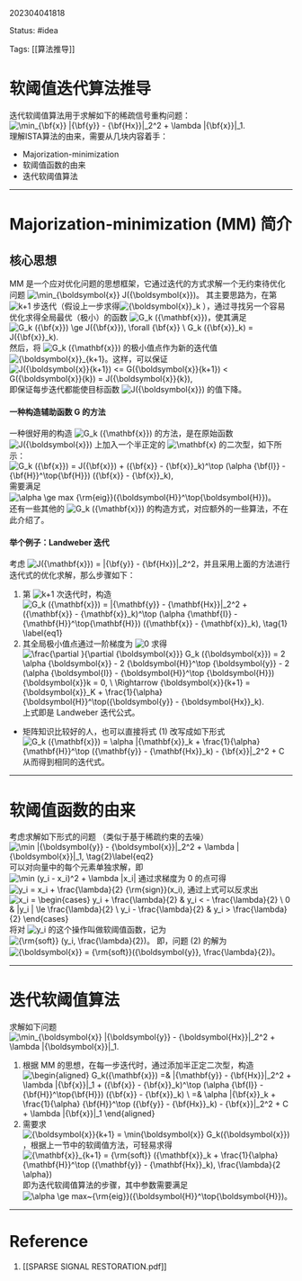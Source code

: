 202304041818

Status: #idea

Tags: [[算法推导]]

# 软阈值迭代算法推导

迭代软阈值算法用于求解如下的稀疏信号重构问题：  
![\min_{\bf{x}} \|{\bf{y}} - {\bf{Hx}}\|_2^2 + \lambda \|{\bf{x}}\|_1.](https://math.jianshu.com/math?formula=%5Cmin_%7B%5Cbf%7Bx%7D%7D%20%5C%7C%7B%5Cbf%7By%7D%7D%20-%20%7B%5Cbf%7BHx%7D%7D%5C%7C_2%5E2%20%2B%20%5Clambda%20%5C%7C%7B%5Cbf%7Bx%7D%7D%5C%7C_1.)  
理解ISTA算法的由来，需要从几块内容着手：

-   Majorization-minimization
-   软阈值函数的由来
-   迭代软阈值算法

---

# Majorization-minimization (MM) 简介

## 核心思想

MM 是一个应对优化问题的思想框架，它通过迭代的方式求解一个无约束待优化问题 ![\min_{\boldsymbol{x}} J({\boldsymbol{x}})](https://math.jianshu.com/math?formula=%5Cmin_%7B%5Cboldsymbol%7Bx%7D%7D%20J(%7B%5Cboldsymbol%7Bx%7D%7D))。 其主要思路为，在第 ![k+1](https://math.jianshu.com/math?formula=k%2B1) 步迭代（假设上一步求得![{\boldsymbol{x}}_k](https://math.jianshu.com/math?formula=%7B%5Cboldsymbol%7Bx%7D%7D_k) ），通过寻找另一个容易优化求得全局最优（极小）的函数 ![G_k ({\mathbf{x}})](https://math.jianshu.com/math?formula=G_k%20(%7B%5Cmathbf%7Bx%7D%7D))，使其满足  
![G_k ({\bf{x}}) \ge J({\bf{x}}), \forall {\bf{x}} \\ G_k ({\bf{x}}_k) = J({\bf{x}}_k).](https://math.jianshu.com/math?formula=G_k%20(%7B%5Cbf%7Bx%7D%7D)%20%5Cge%20J(%7B%5Cbf%7Bx%7D%7D)%2C%20%5Cforall%20%7B%5Cbf%7Bx%7D%7D%20%5C%5C%20G_k%20(%7B%5Cbf%7Bx%7D%7D_k)%20%3D%20J(%7B%5Cbf%7Bx%7D%7D_k).) 然后，将 ![G_k ({\mathbf{x}})](https://math.jianshu.com/math?formula=G_k%20(%7B%5Cmathbf%7Bx%7D%7D)) 的极小值点作为新的迭代值 ![{\boldsymbol{x}}_{k+1}](https://math.jianshu.com/math?formula=%7B%5Cboldsymbol%7Bx%7D%7D_%7Bk%2B1%7D)。这样，可以保证  
![J({\boldsymbol{x}}_{k+1}) <= G({\boldsymbol{x}}_{k+1}) < G({\boldsymbol{x}}_{k}) = J({\boldsymbol{x}}_{k}),](https://math.jianshu.com/math?formula=J(%7B%5Cboldsymbol%7Bx%7D%7D_%7Bk%2B1%7D)%20%3C%3D%20G(%7B%5Cboldsymbol%7Bx%7D%7D_%7Bk%2B1%7D)%20%3C%20G(%7B%5Cboldsymbol%7Bx%7D%7D_%7Bk%7D)%20%3D%20J(%7B%5Cboldsymbol%7Bx%7D%7D_%7Bk%7D)%2C) 即保证每步迭代都能使目标函数 ![J({\boldsymbol{x}})](https://math.jianshu.com/math?formula=J(%7B%5Cboldsymbol%7Bx%7D%7D)) 的值下降。

#### 一种构造辅助函数 G 的方法

一种很好用的构造 ![G_k ({\mathbf{x}})](https://math.jianshu.com/math?formula=G_k%20(%7B%5Cmathbf%7Bx%7D%7D)) 的方法，是在原始函数 ![J({\boldsymbol{x}})](https://math.jianshu.com/math?formula=J(%7B%5Cboldsymbol%7Bx%7D%7D)) 上加入一个半正定的 ![\mathbf{x}](https://math.jianshu.com/math?formula=%5Cmathbf%7Bx%7D) 的二次型，如下所示：  
![G_k ({\bf{x}}) = J({\bf{x}}) + ({\bf{x}} - {\bf{x}}_k)^\top (\alpha {\bf{I}} - {\bf{H}}^\top{\bf{H}}) ({\bf{x}} - {\bf{x}}_k),](https://math.jianshu.com/math?formula=G_k%20(%7B%5Cbf%7Bx%7D%7D)%20%3D%20J(%7B%5Cbf%7Bx%7D%7D)%20%2B%20(%7B%5Cbf%7Bx%7D%7D%20-%20%7B%5Cbf%7Bx%7D%7D_k)%5E%5Ctop%20(%5Calpha%20%7B%5Cbf%7BI%7D%7D%20-%20%7B%5Cbf%7BH%7D%7D%5E%5Ctop%7B%5Cbf%7BH%7D%7D)%20(%7B%5Cbf%7Bx%7D%7D%20-%20%7B%5Cbf%7Bx%7D%7D_k)%2C) 需要满足 ![\alpha \ge max {\rm{eig}}({\boldsymbol{H}}^\top{\boldsymbol{H}})](https://math.jianshu.com/math?formula=%5Calpha%20%5Cge%20max%20%7B%5Crm%7Beig%7D%7D(%7B%5Cboldsymbol%7BH%7D%7D%5E%5Ctop%7B%5Cboldsymbol%7BH%7D%7D))。  
还有一些其他的 ![G_k ({\mathbf{x}})](https://math.jianshu.com/math?formula=G_k%20(%7B%5Cmathbf%7Bx%7D%7D)) 的构造方式，对应额外的一些算法，不在此介绍了。

#### 举个例子：Landweber 迭代

考虑 ![J({\mathbf{x}}) = \|{\bf{y}} - {\bf{Hx}}\|_2^2](https://math.jianshu.com/math?formula=J(%7B%5Cmathbf%7Bx%7D%7D)%20%3D%20%5C%7C%7B%5Cbf%7By%7D%7D%20-%20%7B%5Cbf%7BHx%7D%7D%5C%7C_2%5E2)，并且采用上面的方法进行迭代式的优化求解，那么步骤如下：

1.  第 ![k+1](https://math.jianshu.com/math?formula=k%2B1) 次迭代时，构造  
    ![G_k ({\mathbf{x}}) = \|{\mathbf{y}} - {\mathbf{Hx}}\|_2^2 + ({\mathbf{x}} - {\mathbf{x}}_k)^\top (\alpha {\mathbf{I}} - {\mathbf{H}}^\top{\mathbf{H}}) ({\mathbf{x}} - {\mathbf{x}}_k), \tag{1} \label{eq1}](https://math.jianshu.com/math?formula=G_k%20(%7B%5Cmathbf%7Bx%7D%7D)%20%3D%20%5C%7C%7B%5Cmathbf%7By%7D%7D%20-%20%7B%5Cmathbf%7BHx%7D%7D%5C%7C_2%5E2%20%2B%20(%7B%5Cmathbf%7Bx%7D%7D%20-%20%7B%5Cmathbf%7Bx%7D%7D_k)%5E%5Ctop%20(%5Calpha%20%7B%5Cmathbf%7BI%7D%7D%20-%20%7B%5Cmathbf%7BH%7D%7D%5E%5Ctop%7B%5Cmathbf%7BH%7D%7D)%20(%7B%5Cmathbf%7Bx%7D%7D%20-%20%7B%5Cmathbf%7Bx%7D%7D_k)%2C%20%5Ctag%7B1%7D%20%5Clabel%7Beq1%7D)
2.  其全局极小值点通过一阶梯度为 ![0](https://math.jianshu.com/math?formula=0) 求得  
    ![\frac{\partial }{\partial {\boldsymbol{x}}} G_k ({\boldsymbol{x}}) = 2 \alpha {\boldsymbol{x}} - 2 {\boldsymbol{H}}^\top {\boldsymbol{y}} - 2 (\alpha {\boldsymbol{I}} - {\boldsymbol{H}}^\top {\boldsymbol{H}}) {\boldsymbol{x}}_k = 0, \\ \Rightarrow {\boldsymbol{x}}_{k+1} = {\boldsymbol{x}}_K + \frac{1}{\alpha} {\boldsymbol{H}}^\top({\boldsymbol{y}} - {\boldsymbol{Hx}}_k).](https://math.jianshu.com/math?formula=%5Cfrac%7B%5Cpartial%20%7D%7B%5Cpartial%20%7B%5Cboldsymbol%7Bx%7D%7D%7D%20G_k%20(%7B%5Cboldsymbol%7Bx%7D%7D)%20%3D%202%20%5Calpha%20%7B%5Cboldsymbol%7Bx%7D%7D%20-%202%20%7B%5Cboldsymbol%7BH%7D%7D%5E%5Ctop%20%7B%5Cboldsymbol%7By%7D%7D%20-%202%20(%5Calpha%20%7B%5Cboldsymbol%7BI%7D%7D%20-%20%7B%5Cboldsymbol%7BH%7D%7D%5E%5Ctop%20%7B%5Cboldsymbol%7BH%7D%7D)%20%7B%5Cboldsymbol%7Bx%7D%7D_k%20%3D%200%2C%20%5C%5C%20%5CRightarrow%20%7B%5Cboldsymbol%7Bx%7D%7D_%7Bk%2B1%7D%20%3D%20%7B%5Cboldsymbol%7Bx%7D%7D_K%20%2B%20%5Cfrac%7B1%7D%7B%5Calpha%7D%20%7B%5Cboldsymbol%7BH%7D%7D%5E%5Ctop(%7B%5Cboldsymbol%7By%7D%7D%20-%20%7B%5Cboldsymbol%7BHx%7D%7D_k).) 上式即是 Landweber 迭代公式。

-   矩阵知识比较好的人，也可以直接将式 (1) 改写成如下形式  
    ![G_k ({\mathbf{x}}) = \alpha \|{\mathbf{x}}_k + \frac{1}{\alpha} {\mathbf{H}}^\top ({\mathbf{y}} - {\mathbf{Hx}}_k) - {\bf{x}}\|_2^2 + C](https://math.jianshu.com/math?formula=G_k%20(%7B%5Cmathbf%7Bx%7D%7D)%20%3D%20%5Calpha%20%5C%7C%7B%5Cmathbf%7Bx%7D%7D_k%20%2B%20%5Cfrac%7B1%7D%7B%5Calpha%7D%20%7B%5Cmathbf%7BH%7D%7D%5E%5Ctop%20(%7B%5Cmathbf%7By%7D%7D%20-%20%7B%5Cmathbf%7BHx%7D%7D_k)%20-%20%7B%5Cbf%7Bx%7D%7D%5C%7C_2%5E2%20%2B%20C) 从而得到相同的迭代式。

---

# 软阈值函数的由来

考虑求解如下形式的问题 （类似于基于稀疏约束的去噪）  
![\min \|{\boldsymbol{y}} - {\boldsymbol{x}}\|_2^2 + \lambda \|{\boldsymbol{x}}\|_1, \tag{2}\label{eq2}](https://math.jianshu.com/math?formula=%5Cmin%20%5C%7C%7B%5Cboldsymbol%7By%7D%7D%20-%20%7B%5Cboldsymbol%7Bx%7D%7D%5C%7C_2%5E2%20%2B%20%5Clambda%20%5C%7C%7B%5Cboldsymbol%7Bx%7D%7D%5C%7C_1%2C%20%5Ctag%7B2%7D%5Clabel%7Beq2%7D) 可以对向量中的每个元素单独求解，即  
![\min (y_i - x_i)^2 + \lambda |x_i|](https://math.jianshu.com/math?formula=%5Cmin%20(y_i%20-%20x_i)%5E2%20%2B%20%5Clambda%20%7Cx_i%7C) 通过求梯度为 0 的点可得  
![y_i = x_i + \frac{\lambda}{2} {\rm{sign}}(x_i),](https://math.jianshu.com/math?formula=y_i%20%3D%20x_i%20%2B%20%5Cfrac%7B%5Clambda%7D%7B2%7D%20%7B%5Crm%7Bsign%7D%7D(x_i)%2C) 通过上式可以反求出  
![x_i = \begin{cases} y_i + \frac{\lambda}{2} & y_i < - \frac{\lambda}{2} \\ 0 & |y_i | \le \frac{\lambda}{2} \\ y_i - \frac{\lambda}{2} & y_i > \frac{\lambda}{2} \end{cases}](https://math.jianshu.com/math?formula=x_i%20%3D%20%5Cbegin%7Bcases%7D%20y_i%20%2B%20%5Cfrac%7B%5Clambda%7D%7B2%7D%20%26%20y_i%20%3C%20-%20%5Cfrac%7B%5Clambda%7D%7B2%7D%20%5C%5C%200%20%26%20%7Cy_i%20%7C%20%5Cle%20%5Cfrac%7B%5Clambda%7D%7B2%7D%20%5C%5C%20y_i%20-%20%5Cfrac%7B%5Clambda%7D%7B2%7D%20%26%20y_i%20%3E%20%5Cfrac%7B%5Clambda%7D%7B2%7D%20%5Cend%7Bcases%7D) 将对 ![y_i](https://math.jianshu.com/math?formula=y_i) 的这个操作叫做软阈值函数，记为 ![{\rm{soft}} (y_i, \frac{\lambda}{2})](https://math.jianshu.com/math?formula=%7B%5Crm%7Bsoft%7D%7D%20(y_i%2C%20%5Cfrac%7B%5Clambda%7D%7B2%7D))。  
即，问题 (2) 的解为 ![{\boldsymbol{x}} = {\rm{soft}}({\boldsymbol{y}}, \frac{\lambda}{2})](https://math.jianshu.com/math?formula=%7B%5Cboldsymbol%7Bx%7D%7D%20%3D%20%7B%5Crm%7Bsoft%7D%7D(%7B%5Cboldsymbol%7By%7D%7D%2C%20%5Cfrac%7B%5Clambda%7D%7B2%7D))。

---

# 迭代软阈值算法

求解如下问题  
![\min_{\boldsymbol{x}} \|{\boldsymbol{y}} - {\boldsymbol{Hx}}\|_2^2 + \lambda \|{\boldsymbol{x}}\|_1.](https://math.jianshu.com/math?formula=%5Cmin_%7B%5Cboldsymbol%7Bx%7D%7D%20%5C%7C%7B%5Cboldsymbol%7By%7D%7D%20-%20%7B%5Cboldsymbol%7BHx%7D%7D%5C%7C_2%5E2%20%2B%20%5Clambda%20%5C%7C%7B%5Cboldsymbol%7Bx%7D%7D%5C%7C_1.)

1.  根据 MM 的思想，在每一步迭代时，通过添加半正定二次型，构造  
    ![\begin{aligned} G_k({\mathbf{x}}) =& \|{\mathbf{y}} - {\bf{Hx}}\|_2^2 + \lambda \|{\bf{x}}\|_1 + ({\bf{x}} - {\bf{x}}_k)^\top (\alpha {\bf{I}} - {\bf{H}}^\top{\bf{H}}) ({\bf{x}} - {\bf{x}}_k) \\ =& \alpha \|{\bf{x}}_k + \frac{1}{\alpha} {\bf{H}}^\top ({\bf{y}} - {\bf{Hx}}_k) - {\bf{x}}\|_2^2 + C + \lambda \|{\bf{x}}\|_1 \end{aligned}](https://math.jianshu.com/math?formula=%5Cbegin%7Baligned%7D%20G_k(%7B%5Cmathbf%7Bx%7D%7D)%20%3D%26%20%5C%7C%7B%5Cmathbf%7By%7D%7D%20-%20%7B%5Cbf%7BHx%7D%7D%5C%7C_2%5E2%20%2B%20%5Clambda%20%5C%7C%7B%5Cbf%7Bx%7D%7D%5C%7C_1%20%2B%20(%7B%5Cbf%7Bx%7D%7D%20-%20%7B%5Cbf%7Bx%7D%7D_k)%5E%5Ctop%20(%5Calpha%20%7B%5Cbf%7BI%7D%7D%20-%20%7B%5Cbf%7BH%7D%7D%5E%5Ctop%7B%5Cbf%7BH%7D%7D)%20(%7B%5Cbf%7Bx%7D%7D%20-%20%7B%5Cbf%7Bx%7D%7D_k)%20%5C%5C%20%3D%26%20%5Calpha%20%5C%7C%7B%5Cbf%7Bx%7D%7D_k%20%2B%20%5Cfrac%7B1%7D%7B%5Calpha%7D%20%7B%5Cbf%7BH%7D%7D%5E%5Ctop%20(%7B%5Cbf%7By%7D%7D%20-%20%7B%5Cbf%7BHx%7D%7D_k)%20-%20%7B%5Cbf%7Bx%7D%7D%5C%7C_2%5E2%20%2B%20C%20%2B%20%5Clambda%20%5C%7C%7B%5Cbf%7Bx%7D%7D%5C%7C_1%20%5Cend%7Baligned%7D)
2.  需要求 ![{\boldsymbol{x}}_{k+1} = \min_{\boldsymbol{x}} G_k({\boldsymbol{x}})](https://math.jianshu.com/math?formula=%7B%5Cboldsymbol%7Bx%7D%7D_%7Bk%2B1%7D%20%3D%20%5Cmin_%7B%5Cboldsymbol%7Bx%7D%7D%20G_k(%7B%5Cboldsymbol%7Bx%7D%7D))，根据上一节中的软阈值方法，可轻易求得  
    ![{\mathbf{x}}_{k+1} = {\rm{soft}} ({\mathbf{x}}_k + \frac{1}{\alpha} {\mathbf{H}}^\top ({\mathbf{y}} - {\mathbf{Hx}}_k), \frac{\lambda}{2 \alpha})](https://math.jianshu.com/math?formula=%7B%5Cmathbf%7Bx%7D%7D_%7Bk%2B1%7D%20%3D%20%7B%5Crm%7Bsoft%7D%7D%20(%7B%5Cmathbf%7Bx%7D%7D_k%20%2B%20%5Cfrac%7B1%7D%7B%5Calpha%7D%20%7B%5Cmathbf%7BH%7D%7D%5E%5Ctop%20(%7B%5Cmathbf%7By%7D%7D%20-%20%7B%5Cmathbf%7BHx%7D%7D_k)%2C%20%5Cfrac%7B%5Clambda%7D%7B2%20%5Calpha%7D)) 即为迭代软阈值算法的步骤，其中参数需要满足 ![\alpha \ge max~{\rm{eig}}({\boldsymbol{H}}^\top{\boldsymbol{H}})](https://math.jianshu.com/math?formula=%5Calpha%20%5Cge%20max~%7B%5Crm%7Beig%7D%7D(%7B%5Cboldsymbol%7BH%7D%7D%5E%5Ctop%7B%5Cboldsymbol%7BH%7D%7D))。




---
# Reference

1. [[SPARSE SIGNAL RESTORATION.pdf]]